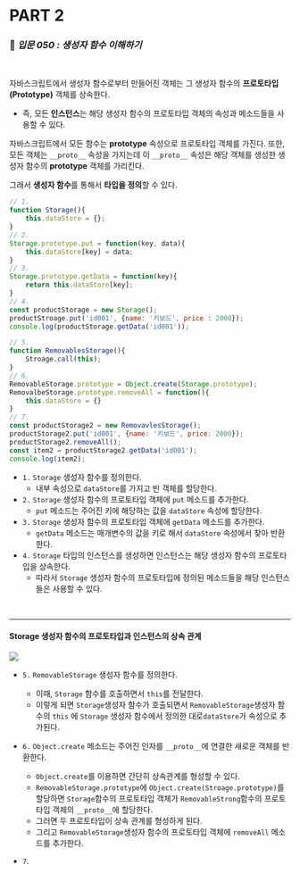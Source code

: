 # PART 2

###  :pencil: ***입문 050 :  생성자 함수 이해하기***

<br>

자바스크립트에서 생성자 함수로부터 만들어진 객체는 그 생성자 함수의 **프로토타입(Prototype)** 객체를 상속한다. 

- 즉, 모든 **인스턴스**는 해당 생성자 함수의 프로토타입 객체의 속성과 메소드들을 사용할 수 있다.

자바스크립트에서 모든 함수는 **prototype** 속성으로 프로토타입 객체를 가진다. 또한, 모든 객체는 `__proto__` 속성을 가지는데 이 `__proto__` 속성은 해당 객체를 생성한 생성자 함수의 **prototype** 객체를 가리킨다.

그래서 **생성자 함수**를 통해서 **타입을 정의**할 수 있다.

```javascript
// 1.
function Storage(){
    this.dataStore = {};
}
// 2.
Storage.prototype.put = function(key, data){
    this.dataStore[key] = data;
}
// 3.
Storage.prototype.getData = function(key){
    return this.dataStore[key];
}
// 4.
const productStorage = new Storage();
productStroage.put('id001', {name: '키보드', price : 2000});
console.log(productStorage.getData('id001'));

// 5.
function RemovablesStorage(){
    Stroage.call(this);
}
// 6.
RemovableStorage.prototype = Object.create(Storage.prototype);
RemovalbeStorage.prototype.removeAll = function(){
    this.dataStore = {}
}
// 7.
const productStorage2 = new RemovavlesStorage();
productStorage2.put('id001', {name: '키보드', price: 2000});
productStorage2.removeAll();
const item2 = productStorage2.getData('id001');
console.log(item2);
```

- `1.` `Storage` 생성자 함수를 정의한다.
  - 내부 속성으로 `dataStore`를 가지고 빈 객체를 할당한다.
- `2.` `Storage` 생성자 함수의 프로토타입 객체에 `put` 메소드를 추가한다.
  - `put` 메소드는 주어진 키에 해당하는 값을 `dataStore` 속성에 할당한다.
- `3.`  `Storage` 생성자 함수의 프로토타입 객체에 `getData` 메소드를 추가한다.
  - `getData` 메소드는 매개변수의 값을 키로 해서 `dataStore` 속성에서 찾아 반환한다.
- `4.` `Storage` 타입의 인스턴스를 생성하면 인스턴스는 해당 생성자 함수의 프로토타입을 상속한다. 
  - 따라서 `Storage` 생성자 함수의 프로토타입에 정의된 메소드들을 해당 인스턴스들은 사용할 수 있다.

<br>

----

#### Storage 생성자 함수의 프로토타입과 인스턴스의 상속 관계

![](https://github.com/ohtaekwon/TIL-JavaScript/blob/master/JavaScript-200%EC%A0%9C/img/050_1.png?raw=true)

- `5.` `RemovableStorage` 생성자 함수를 정의한다.
  - 이때, `Storage` 함수를 호출하면서 `this`를 전달한다.
  - 이렇게 되면 `Storage`생성자 함수가 호출되면서 `RemovableStorage`생성자 함수의 `this` 에 `Storage` 생성자 함수에서 정의한 대로`dataStore`가 속성으로 추가된다.

- `6.` `Object.create` 메소드는 주어진 인자를 `__proto__`에 연결한 새로운 객체를 반환한다.
  - `Object.create`를 이용하면 간단히 상속관계를 형성할 수 있다.
  - `RemovableStorage.prototype`에 `Object.create(Stroage.prototype)`를 할당하면 `Storage`함수의 프로토타입 객체가 `RemovableStrong`함수의 프로토타입 객체의 `__proto__`에 할당한다.
  - 그러면 두 프로토타입이 상속 관계를 형성하게 된다.
  - 그리고 `RemovableStorage`생성자 함수의 프로토타입 객체에 `removeAll` 메소드를 추가한다.
- `7`.


